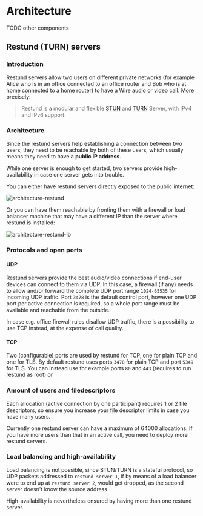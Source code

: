 # Architecture

TODO other components

## Restund (TURN) servers

### Introduction

Restund servers allow two users on different private networks (for example Alice who is in an office connected to an office router and Bob who is at home connected to a home router) to have a Wire audio or video call. More precisely:

> Restund is a modular and flexible [STUN](https://en.wikipedia.org/wiki/STUN) and [TURN](https://en.wikipedia.org/wiki/Traversal_Using_Relays_around_NAT) Server, with IPv4 and IPv6 support.

### Architecture

Since the restund servers help establishing a connection between two users, they need to be reachable by both of these users, which usually means they need to have a **public IP address**.

While one server is enough to get started, two servers provide high-availability in case one server gets into trouble.

You can either have restund servers directly exposed to the public internet:

![architecture-restund](img/architecture-restund)

Or you can have them reachable by fronting them with a firewall or load balancer machine that may have a different IP than the server where restund is installed:

![architecture-restund-lb](img/architecture-restund-lb)

### Protocols and open ports

#### UDP

Restund servers provide the best audio/video connections if end-user devices can connect to them via UDP. In this case, a firewall (if any) needs to allow and/or forward the complete UDP port range `1024-65535` for incoming UDP traffic. Port `3478` is the default control port, however one UDP port per active connection is required, so a whole port range must be available and reachable from the outside.

In case e.g. office firewall rules disallow UDP traffic, there is a possibility to use TCP instead, at the expense of call quality.

#### TCP

Two (configurable) ports are used by restund for TCP, one for plain TCP and one for TLS. By default restund uses ports `3478` for plain TCP and port `5349` for TLS. You can instead use for example ports `80` and `443` (requires to run restund as root) or 

### Amount of users and filedescriptors

Each allocation (active connection by one participant) requires 1 or 2 file descriptors, so ensure you increase your file descriptor limits in case you have many users.

Currently one restund server can have a maximum of 64000 allocations. If you have more users than that in an active call, you need to deploy more restund servers.

### Load balancing and high-availability

Load balancing is not possible, since STUN/TURN is a stateful protocol, so UDP packets addressed to `restund server 1`, if by means of a load balancer were to end up at `restund server 2`, would get dropped, as the second server doesn't know the source address.

High-availability is nevertheless ensured by having more than one restund server.
